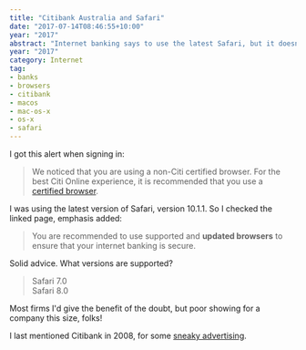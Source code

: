 ```yaml
---
title: "Citibank Australia and Safari"
date: "2017-07-14T08:46:55+10:00"
year: "2017"
abstract: "Internet banking says to use the latest Safari, but it doesn’t support it."
year: "2017"
category: Internet
tag:
- banks
- browsers
- citibank
- macos
- mac-os-x
- os-x
- safari
---
```

I got this alert when signing in:

> We noticed that you are using a non-Citi certified browser. For the best Citi Online experience, it is recommended that you use a [certified browser].

I was using the latest version of Safari, version 10.1.1. So I checked the linked page, emphasis added:

> You are recommended to use supported and **updated browsers** to ensure that your internet banking is secure.

Solid advice. What versions are supported?

> Safari 7.0  
> Safari 8.0

Most firms I'd give the benefit of the doubt, but poor showing for a company this size, folks!

I last mentioned Citibank in 2008, for some [sneaky advertising].

[certified browser]: https://www.citibank.com.au/aus/banking/banking_internetbanking.htm?tab=Supportedbrowser "Citibank Australia: Supported Browsers"
[sneaky advertising]: https://rubenerd.com/p3108/

